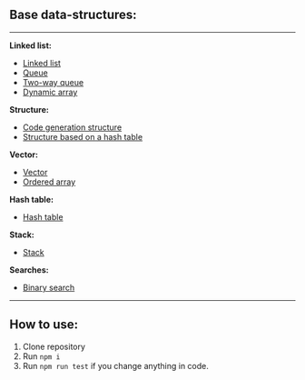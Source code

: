 ## Base data-structures:

***

**Linked list:**
- [Linked list](https://github.com/Kirill-Mukhortov/data-structure/tree/main/src/LinkedList)
- [Queue](https://github.com/Kirill-Mukhortov/data-structure/tree/main/src/Queue)
- [Two-way queue](https://github.com/Kirill-Mukhortov/data-structure/tree/main/src/Dequeue)
- [Dynamic array](https://github.com/Kirill-Mukhortov/data-structure/tree/main/src/DynamicArray)

**Structure:**
- [Code generation structure](https://github.com/Kirill-Mukhortov/data-structure/tree/main/src/Structure/codeGenStructure)
- [Structure based on a hash table](https://github.com/Kirill-Mukhortov/data-structure/tree/main/src/Structure/hashMapStructure)

**Vector:**
- [Vector](https://github.com/Kirill-Mukhortov/data-structure/tree/main/src/Vector)
- [Ordered array](https://github.com/Kirill-Mukhortov/data-structure/tree/main/src/OrderedArray)

**Hash table:**
- [Hash table](https://github.com/Kirill-Mukhortov/data-structure/tree/main/src/HashMap)

**Stack:**
- [Stack](https://github.com/Kirill-Mukhortov/data-structure/tree/main/src/Stack)

**Searches:**
- [Binary search](https://github.com/Kirill-Mukhortov/data-structure/tree/main/src/BinarySearch)

***

## How to use:

1. Clone repository
2. Run `npm i`
3. Run `npm run test` if you change anything in code.
